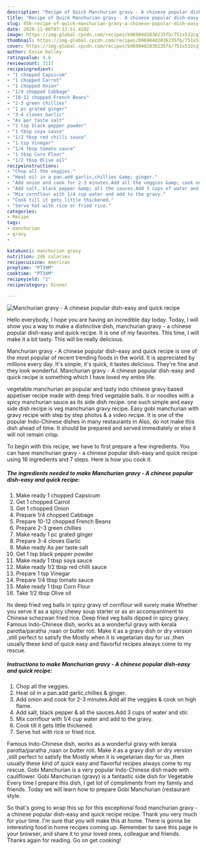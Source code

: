 ```yaml
---
description: "Recipe of Quick Manchurian gravy - A chinese popular dish-easy and quick recipe"
title: "Recipe of Quick Manchurian gravy - A chinese popular dish-easy and quick recipe"
slug: 456-recipe-of-quick-manchurian-gravy-a-chinese-popular-dish-easy-and-quick-recipe
date: 2020-11-06T07:12:51.428Z
image: https://img-global.cpcdn.com/recipes/b96904d2836235fb/751x532cq70/manchurian-gravy-a-chinese-popular-dish-easy-and-quick-recipe-recipe-main-photo.jpg
thumbnail: https://img-global.cpcdn.com/recipes/b96904d2836235fb/751x532cq70/manchurian-gravy-a-chinese-popular-dish-easy-and-quick-recipe-recipe-main-photo.jpg
cover: https://img-global.cpcdn.com/recipes/b96904d2836235fb/751x532cq70/manchurian-gravy-a-chinese-popular-dish-easy-and-quick-recipe-recipe-main-photo.jpg
author: Essie Kelley
ratingvalue: 4.6
reviewcount: 3117
recipeingredient:
- "1 chopped Capsicum"
- "1 chopped Carrot"
- "1 chopped Onion"
- "1/4 chopped Cabbage"
- "10-12 chopped French Beans"
- "2-3 green chillies"
- "1 pc grated ginger"
- "3-4 cloves Garlic"
- "As per taste salt"
- "1 tsp black pepper powder"
- "1 tbsp soya sauce"
- "1/2 tbsp red chilli sauce"
- "1 tsp Vinegar"
- "1/4 tbsp tomato sauce"
- "1 tbsp Corn Flour"
- "1/2 tbsp Olive oil"
recipeinstructions:
- "Chop all the veggies."
- "Heat oil in a pan.add garlic,chillies &amp; ginger."
- "Add onion and cook for 2-3 minutes.Add all the veggies &amp; cook on high flame."
- "Add salt, black pepper &amp; all the sauces.Add 3 cups of water and stir."
- "Mix cornflour with 1/4 cup water and add to the gravy."
- "Cook till it gets little thickened."
- "Serve hot with rice or fried rice."
categories:
- Recipe
tags:
- manchurian
- gravy
- 

katakunci: manchurian gravy  
nutrition: 246 calories
recipecuisine: American
preptime: "PT39M"
cooktime: "PT34M"
recipeyield: "1"
recipecategory: Dinner

---
```



![Manchurian gravy - A chinese popular dish-easy and quick recipe](https://img-global.cpcdn.com/recipes/b96904d2836235fb/751x532cq70/manchurian-gravy-a-chinese-popular-dish-easy-and-quick-recipe-recipe-main-photo.jpg)

Hello everybody, I hope you are having an incredible day today. Today, I will show you a way to make a distinctive dish, manchurian gravy - a chinese popular dish-easy and quick recipe. It is one of my favorites. This time, I will make it a bit tasty. This will be really delicious.

Manchurian gravy - A chinese popular dish-easy and quick recipe is one of the most popular of recent trending foods in the world. It is appreciated by millions every day. It's simple, it's quick, it tastes delicious. They're fine and they look wonderful. Manchurian gravy - A chinese popular dish-easy and quick recipe is something which I have loved my entire life.

vegetable manchurian an popular and tasty indo chinese gravy based appetiser recipe made with deep fried vegetable balls. it or noodles with a spicy manchurian sauce as its side dish recipe. one such simple and easy side dish recipe is veg manchurian gravy recipe. Easy gobi manchurian with gravy recipe with step by step photos &amp; a video recipe. It is one of the popular Indo-Chinese dishes in many restaurants in Also, do not make this dish ahead of time. It should be prepared and served immediately or else it will not remain crisp.


To begin with this recipe, we have to first prepare a few ingredients. You can have manchurian gravy - a chinese popular dish-easy and quick recipe using 16 ingredients and 7 steps. Here is how you cook it.

<!--inarticleads1-->

##### The ingredients needed to make Manchurian gravy - A chinese popular dish-easy and quick recipe:

1. Make ready 1 chopped Capsicum
1. Get 1 chopped Carrot
1. Get 1 chopped Onion
1. Prepare 1/4 chopped Cabbage
1. Prepare 10-12 chopped French Beans
1. Prepare 2-3 green chillies
1. Make ready 1 pc grated ginger
1. Prepare 3-4 cloves Garlic
1. Make ready As per taste salt
1. Get 1 tsp black pepper powder
1. Make ready 1 tbsp soya sauce
1. Make ready 1/2 tbsp red chilli sauce
1. Prepare 1 tsp Vinegar
1. Prepare 1/4 tbsp tomato sauce
1. Make ready 1 tbsp Corn Flour
1. Take 1/2 tbsp Olive oil


Its deep fried veg balls in spicy gravy of cornflour will surely make Whether you serve it as a spicy chewy soup starter or as an accompaniment to Chinese schezwan fried rice. Deep fried veg balls dipped in spicy gravy. Famous Indo-Chinese dish, works as a wonderful gravy with kerala parotta/paratha ,naan or butter roti. Make it as a gravy dish or dry version ,still perfect to satisfy the Mostly when it is vegetarian day for us ,then usually these kind of quick easy and flavorful recipes always come to my rescue. 

<!--inarticleads2-->

##### Instructions to make Manchurian gravy - A chinese popular dish-easy and quick recipe:

1. Chop all the veggies.
1. Heat oil in a pan.add garlic,chillies &amp; ginger.
1. Add onion and cook for 2-3 minutes.Add all the veggies &amp; cook on high flame.
1. Add salt, black pepper &amp; all the sauces.Add 3 cups of water and stir.
1. Mix cornflour with 1/4 cup water and add to the gravy.
1. Cook till it gets little thickened.
1. Serve hot with rice or fried rice.


Famous Indo-Chinese dish, works as a wonderful gravy with kerala parotta/paratha ,naan or butter roti. Make it as a gravy dish or dry version ,still perfect to satisfy the Mostly when it is vegetarian day for us ,then usually these kind of quick easy and flavorful recipes always come to my rescue. Gobi Manchurian is a very popular Indo-Chinese dish made with cauliflower. Gobi Manchurian (gravy) is a fantastic side dish for Vegetable Every time I prepare this dish, I get lot of compliments from my family and friends. Today we will learn how to prepare Gobi Manchurian (restaurant style. 

So that's going to wrap this up for this exceptional food manchurian gravy - a chinese popular dish-easy and quick recipe recipe. Thank you very much for your time. I'm sure that you will make this at home. There is gonna be interesting food in home recipes coming up. Remember to save this page in your browser, and share it to your loved ones, colleague and friends. Thanks again for reading. Go on get cooking!
